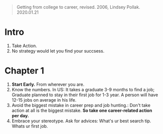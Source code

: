 > Getting from college to career, revised.  2006, Lindsey Pollak. 
> 2020.01.21

# Intro
1. Take Action.
2. No strategy would let you find your succsess.

# Chapter 1
1.  **Start Early.** From wherever you are. 
2. Know the numbers.  In US: It takes a graduate 3-9 months to find a job; Graduate planned to stay in their first job for 1-3 year. A person will have 12-15 jobs on average in his life.
3. Avoid the biggest mistake in career prep and job hunting.: Don't take action at all is the biggest mistake. **So take one career-related action per day.**
4. Embrace your stereotype. Ask for advices: What's ur best search tip. Whats ur first job. 


<!--stackedit_data:
eyJoaXN0b3J5IjpbMjA2NDA4NTY1MSw3ODY1NTA1NzZdfQ==
-->
